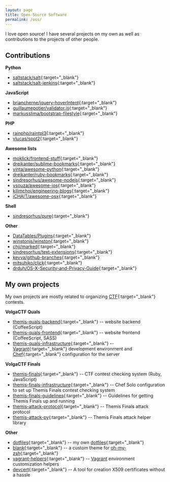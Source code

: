 ```yaml
---
layout: page
title: Open-Source Software
permalink: /oss/
---
```


I love open source! I have several projects on my own as well as contributions to the projects of other people.

## Contributions
**Python**  
- [saltstack/salt](https://github.com/saltstack/salt){:target="_blank"}  
- [saltstack/salt-jenkins](https://github.com/saltstack/salt-jenkins){:target="_blank"}  

**JavaScript**  
- [briancherne/jquery-hoverIntent](https://github.com/briancherne/jquery-hoverIntent){:target="_blank"}  
- [guillaumepotier/validator.js](https://github.com/guillaumepotier/validator.js){:target="_blank"}  
- [markusslima/bootstrap-filestyle](https://github.com/markusslima/bootstrap-filestyle){:target="_blank"}  

**PHP**  
- [rainphp/raintpl3](https://github.com/rainphp/raintpl3){:target="_blank"}  
- [vlucas/spot2](https://github.com/vlucas/spot2){:target="_blank"}  

**Awesome lists**  
- [moklick/frontend-stuff](https://github.com/moklick/frontend-stuff){:target="_blank"}  
- [dreikanter/sublime-bookmarks](https://github.com/dreikanter/sublime-bookmarks){:target="_blank"}  
- [vinta/awesome-python](https://github.com/vinta/awesome-python){:target="_blank"}  
- [dreikanter/ruby-bookmarks](https://github.com/dreikanter/ruby-bookmarks){:target="_blank"}  
- [sindresorhus/awesome-nodejs](https://github.com/sindresorhus/awesome-nodejs){:target="_blank"}  
- [vsouza/awesome-ios](https://github.com/vsouza/awesome-ios){:target="_blank"}  
- [kilimchoi/engineering-blogs](https://github.com/kilimchoi/engineering-blogs){:target="_blank"}  
- [iCHAIT/awesome-osx](https://github.com/iCHAIT/awesome-osx){:target="_blank"}  

**Shell**  
- [sindresorhus/pure](https://github.com/sindresorhus/pure){:target="_blank"}  

**Other**  
- [DataTables/Plugins](https://github.com/DataTables/Plugins){:target="_blank"}  
- [winstonjs/winston](https://github.com/winstonjs/winston){:target="_blank"}  
- [chjj/marked](https://github.com/chjj/marked){:target="_blank"}  
- [sindresorhus/text-extensions](https://github.com/sindresorhus/text-extensions){:target="_blank"}  
- [kevva/github-branches](https://github.com/kevva/github-branches){:target="_blank"}  
- [mitsuhiko/click](https://github.com/mitsuhiko/click){:target="_blank"}  
- [drduh/OS-X-Security-and-Privacy-Guide](https://github.com/drduh/OS-X-Security-and-Privacy-Guide){:target="_blank"}  

## My own projects
My own projects are mostly related to organizing [CTF](https://en.wikipedia.org/wiki/Capture_the_flag){:target="_blank"} contests.  

**VolgaCTF Quals**  
- [themis-quals-backend](https://github.com/aspyatkin/themis-quals-backend){:target="_blank"} -- website backend (CoffeeScript)  
- [themis-quals-frontend](https://github.com/aspyatkin/themis-quals-frontend){:target="_blank"} -- website frontend (CoffeeScript, SASS)  
- [themis-quals-infrastructure](https://github.com/aspyatkin/themis-quals-infrastructure){:target="_blank"} -- [Vagrant](https://www.vagrantup.com){:target="_blank"} development environment and [Chef](https://www.chef.io/){:target="_blank"} configuration for the server  

**VolgaCTF Finals**  
- [themis-finals](https://github.com/aspyatkin/themis-finals){:target="_blank"} -- CTF contest checking system (Ruby, JavaScript)  
- [themis-finals-infrastructure](https://github.com/aspyatkin/themis-finals-infrastructure){:target="_blank"} -- Chef Solo configuration to set up Themis Finals contest checking system  
- [themis-finals-guidelines](https://github.com/aspyatkin/themis-finals-guidelines){:target="_blank"} -- Guidelines for getting Themis Finals up and running  
- [themis-attack-protocol](https://github.com/aspyatkin/themis-attack-protocol){:target="_blank"} -- Themis Finals attack protocol  
- [themis-attack-py](https://github.com/aspyatkin/themis-attack-py){:target="_blank"} -- Themis Finals attack helper library  

**Other**  
- [dotfiles](https://github.com/aspyatkin/dotfiles){:target="_blank"} -- my own [dotfiles](http://dotfiles.github.io){:target="_blank"}  
- [blank](https://github.com/aspyatkin/blank"){:target="_blank"} -- a custom theme for [oh-my-zsh](https://github.com/robbyrussell/oh-my-zsh){:target="_blank"}  
- [vagrant-helpers](https://github.com/aspyatkin/vagrant-helpers){:target="_blank"} -- [Vagrant](https://www.vagrantup.com) environment customization helpers  
- [devcert](https://github.com/aspyatkin/devcert){:target="_blank"} -- A tool for creation X509 certificates without a hassle  
